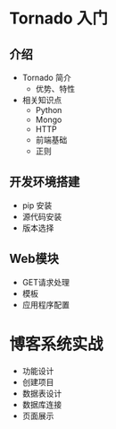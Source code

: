 # Tornado 入门

## 介绍

* Tornado 简介
    - 优势、特性
* 相关知识点
    - Python
    - Mongo
    - HTTP
    - 前端基础
    - 正则

## 开发环境搭建

* pip 安装
* 源代码安装
* 版本选择


## Web模块

* GET请求处理
* 模板
* 应用程序配置

# 博客系统实战

* 功能设计
* 创建项目
* 数据表设计
* 数据库连接
* 页面展示
